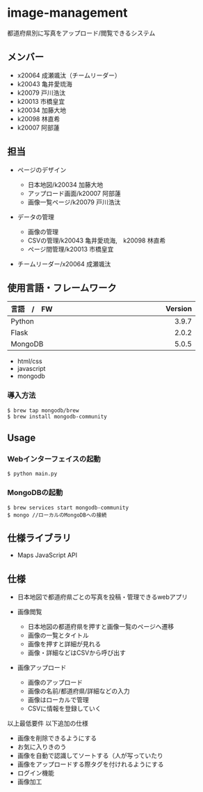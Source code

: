 # image-management
都道府県別に写真をアップロード/閲覧できるシステム

## メンバー

- x20064 成瀬颯汰（チームリーダー）
- k20043 亀井愛琉海
- k20079 戸川浩汰
- k20013 市橋皇宜
- k20034 加藤大地
- k20098 林直希
- k20007 阿部蓮

## 担当

- ページのデザイン
    - 日本地図/k20034 加藤大地
    - アップロード画面/k20007 阿部蓮
    - 画像一覧ページ/k20079 戸川浩汰


- データの管理
    - 画像の管理
    - CSVの管理/k20043 亀井愛琉海,　k20098 林直希    
    - ページ間管理/k20013 市橋皇宜

- チームリーダー/x20064 成瀬颯汰

## 使用言語・フレームワーク

| 言語　/　FW　　　　　　　| Version 　　　　　　　　|
|:-----------|------------:|
| Python     | 3.9.7       |
| Flask      | 2.0.2       |
| MongoDB    | 5.0.5       |

- html/css
- javascript
- mongodb
### 導入方法
```
$ brew tap mongodb/brew
$ brew install mongodb-community
```

## Usage
### Webインターフェイスの起動

```
$ python main.py
```

### MongoDBの起動
```
$ brew services start mongodb-community
$ mongo //ローカルのMongoDBへの接続
```

## 仕様ライブラリ

- Maps JavaScript API

## 仕様

- 日本地図で都道府県ごとの写真を投稿・管理できるwebアプリ

- 画像閲覧
    - 日本地図の都道府県を押すと画像一覧のページへ遷移
    - 画像の一覧とタイトル
    - 画像を押すと詳細が見れる
    - 画像・詳細などはCSVから呼び出す
- 画像アップロード
    - 画像のアップロード
    - 画像の名前/都道府県/詳細などの入力
    - 画像はローカルで管理
    - CSVに情報を登録していく

以上最低要件
以下追加の仕様

- 画像を削除できるようにする
- お気に入りきのう
- 画像を自動で認識してソートする（人が写っていたり
- 画像をアップロードする際タグを付けれるようにする
- ログイン機能
- 画像加工

